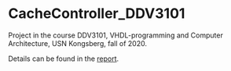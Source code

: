 # CacheController_DDV3101
Project in the course DDV3101, VHDL-programming and Computer Architecture, USN Kongsberg, fall of 2020.

Details can be found in the [report](CacheController_KentOdde.pdf).
